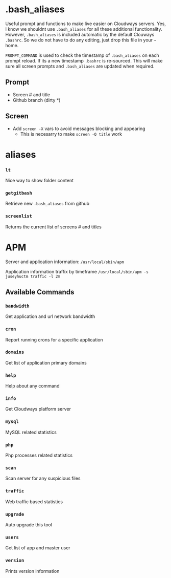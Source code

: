 # .bash_aliases
Useful prompt and functions to make live easier on Cloudways servers. Yes, I know we shouldnt use `.bash_aliases` for all these additional functionality. However, `.bash_aliases` is included automatic by the default Clouways `.bashrc`. So we do not have to do any editing, just drop this file in your `~` home.

`PROMPT_COMMAND` is used to check the timestamp of `.bash_aliases` on each prompt reload. If its a new timestamp `.bashrc` is re-sourced. This will make sure all screen prompts and `.bash_aliases` are updated when required.

## Prompt
- Screen # and title
- Github branch (dirty *)

## Screen
- Add `screen -X` vars to avoid messages blocking and appearing
  - This is necesarry to make `screen -Q title` work

# aliases

### `lt`
Nice way to show folder content

### `getgitbash`
Retrieve new `.bash_aliases` from github

### `screenlist`
Returns the current list of screens # and titles

# APM
Server and application information:
`/usr/local/sbin/apm`

Application information traffix by timeframe
`/usr/local/sbin/apm -s juseyhuctm traffic -l 2m`

## Available Commands

### `bandwidth`
Get application and url network bandwidth

### `cron`
Report running crons for a specific application

### `domains`
Get list of application primary domains

### `help`
Help about any command

### `info`
Get Cloudways platform server

### `mysql`
MySQL related statistics

### `php`
Php processes related statistics

### `scan`
Scan server for any suspicious files

### `traffic`
Web traffic based statistics

### `upgrade`
Auto upgrade this tool

### `users`
Get list of app and master user

### `version`
Prints version information

